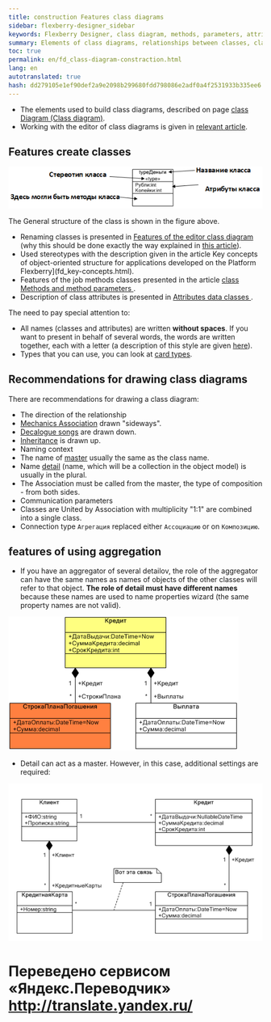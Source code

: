 ```yaml
--- 
title: construction Features class diagrams 
sidebar: flexberry-designer_sidebar 
keywords: Flexberry Designer, class diagram, methods, parameters, attributes, Association, aggregation, composition, map types, inheritance, master, detail 
summary: Elements of class diagrams, relationships between classes, class structure 
toc: true 
permalink: en/fd_class-diagram-constraction.html 
lang: en 
autotranslated: true 
hash: dd279105e1ef90def2a9e2098b299680fdd798086e2adf0a4f2531933b335ee6 
--- 
```


* The elements used to build class diagrams, described on page [class Diagram (Class diagram)](fd_class-diagram.html). 
* Working with the editor of class diagrams is given in [relevant article](fd_class-diagram-editor-features-work.html). 

## Features create classes 

![](/images/pages/products/flexberry-designer/class-diagram/structure-of-class.png) 

The General structure of the class is shown in the figure above. 

* Renaming classes is presented in [Features of the editor class diagram](fd_class-diagram-editor-features-work.html) (why this should be done exactly the way explained in [this article](fd_recommended-structure-repository.html)). 
* Used stereotypes with the description given in the article Key concepts of object-oriented structure for applications developed on the Platform Flexberry](fd_key-concepts.html). 
* Features of the job methods classes presented in the article [class Methods and method parameters ](fd_methods-parameters.html). 
* Description of class attributes is presented in [Attributes data classes ](fo_attributes-class-data.html). 

The need to pay special attention to: 

* All names (classes and attributes) are written **without spaces**. If you want to present in behalf of several words, the words are written together, each with a letter (a description of this style are given [here](http://ru.wikipedia.org/wiki/CamelCase)). 
* Types that you can use, you can look at [card types](fd_types-map.html). 

## Recommendations for drawing class diagrams 

There are recommendations for drawing a class diagram: 

* The direction of the relationship 
* [Mechanics Association](fd_master-association.html) drawn "sideways". 
* [Decalogue songs](fo_detail-associations-properties.html) are drawn down. 
* [Inheritance](fd_inheritance.html) is drawn up. 
* Naming context 
* The name of [master](fd_key-concepts.html) usually the same as the class name. 
* Name [detail](fd_key-concepts.html) (name, which will be a collection in the object model) is usually in the plural. 
* The Association must be called from the master, the type of composition - from both sides. 
* Communication parameters 
* Classes are United by Association with multiplicity "1:1" are combined into a single class. 
* Connection type `Агрегация` replaced either `Ассоциацию` or on `Композицию`.

## features of using aggregation 

* If you have an aggregator of several detailov, the role of the aggregator can have the same names as names of objects of the other classes will refer to that object. 
**The role of detail must have different names** because these names are used to name properties wizard (the same property names are not valid). 

![](/images/pages/products/flexberry-designer/class-diagram/same-link-names.png) 

* Detail can act as a master. However, in this case, additional settings are required: 

![](/images/pages/products/flexberry-designer/class-diagram/connect-details-master.png) 



 # Переведено сервисом «Яндекс.Переводчик» http://translate.yandex.ru/